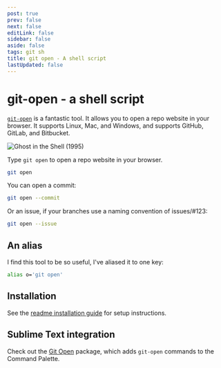 ```yaml
---
post: true
prev: false
next: false
editLink: false
sidebar: false
aside: false
tags: git sh
title: git open - A shell script
lastUpdated: false
---
```


# git-open - a shell script

[`git-open`](https://github.com/paulirish/git-open/) is a fantastic tool. It allows you to open a repo website in your browser. It supports Linux, Mac, and Windows, and supports GitHub, GitLab, and Bitbucket.

![Ghost in the Shell (1995)](/assets/images/ghost-in-the-shell.webp)

Type `git open` to open a repo website in your browser.

```bash
git open
```

You can open a commit:

```bash
git open --commit
```

Or an issue, if your branches use a naming convention of issues/#123:

```bash
git open --issue
```

## An alias

I find this tool to be so useful, I've aliased it to one key:

```bash
alias o='git open'
```

## Installation

See the [readme installation guide](https://github.com/paulirish/git-open/?tab=readme-ov-file#installation) for setup instructions.

## Sublime Text integration

Check out the [Git Open](/2023/06/09/sublime-text-git-open/) package, which adds `git-open` commands to the Command Palette.
